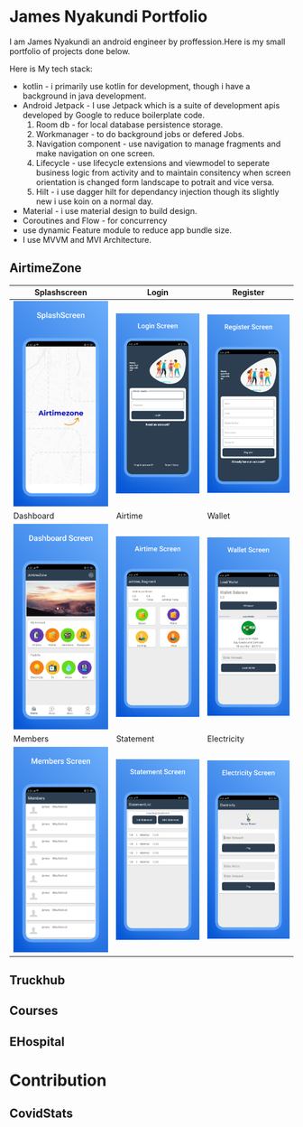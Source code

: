# James Nyakundi Portfolio
I am  James Nyakundi an android engineer by proffession.Here is my small portfolio of projects done below.

Here is My tech stack:

- kotlin - i primarily use kotlin for development, though i have a background in  java development.
- Android Jetpack -  I use Jetpack which is a suite of development apis developed by Google to reduce boilerplate code.<br/>
   1. Room db - for local database persistence storage.
   2. Workmanager - to do background jobs or defered Jobs.
   3. Navigation component - use navigation to manage fragments and make navigation on one screen.
   4. Lifecycle - use lifecycle  extensions and viewmodel to seperate business logic from activity and to maintain consitency when screen orientation is changed form landscape  to potrait and vice versa.
   5. Hilt - i use dagger hilt  for dependancy injection  though its slightly new i use koin on a normal day.
 - Material  - i use material design to build design.
 - Coroutines and Flow - for concurrency
 - use dynamic Feature module to reduce app bundle size.
 - I use MVVM and MVI Architecture.

## AirtimeZone
| Splashscreen | Login | Register |
| ------ | ----- | ------ |
| ![Splashscreen](/art/0.png) | ![Login](/art/1.png) | ![Register](/art/2.png) | 
| Dashboard | Airtime | Wallet |
| ![Splashscreen](/art/3.png) | ![Login](/art/4.png) | ![Register](/art/5.png) | 
| Members | Statement | Electricity |
| ![Splashscreen](/art/6.png) | ![Login](/art/7.png) | ![Register](/art/8.png) | 


## Truckhub


## Courses


## EHospital




# Contribution

## CovidStats